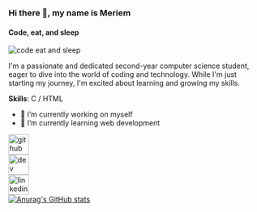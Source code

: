 ### Hi there 👋, my name is Meriem
#### Code, eat, and sleep
![code eat and sleep](https://as1.ftcdn.net/v2/jpg/01/85/57/96/1000_F_185579665_NMf32rs2DHwV8PXipMIyAiwhvib9iGgv.jpg)

I'm a passionate and dedicated second-year computer science student, eager to dive into the world of coding and technology. While I'm just starting my journey, I'm excited about learning and growing my skills.

**Skills**: C / HTML 

- 🔭 I’m currently working on myself 
- 🌱 I’m currently learning web development 

[<img src='https://cdn.jsdelivr.net/npm/simple-icons@3.0.1/icons/github.svg' alt='github' height='40'>](https://github.com/meriem-8687)  
[<img src='https://cdn.jsdelivr.net/npm/simple-icons@3.0.1/icons/dev-dot-to.svg' alt='dev' height='40'>](https://dev.to/meriem-8687)  
[<img src='https://cdn.jsdelivr.net/npm/simple-icons@3.0.1/icons/linkedin.svg' alt='linkedin' height='40'>](https://www.linkedin.com/in/meriemcs/)  
[![Anurag's GitHub stats](https://github-readme-stats.vercel.app/api?username=meriem-8687)](https://github.com/anuraghazra/github-readme-stats)

